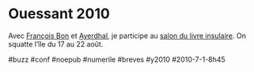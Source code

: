 # Ouessant 2010

Avec [François Bon](http://www.tierslivre.net/) et [Ayerdhal](http://www.facebook.com/pages/Ayerdhal/182872030566), je participe au [salon du livre insulaire](http://livre-insulaire.meleeweb.net/SILI_2010_-_Catalogue.pdf). On squatte l’île du 17 au 22 août.

#buzz #conf #noepub #numerile #breves #y2010 #2010-7-1-8h45
